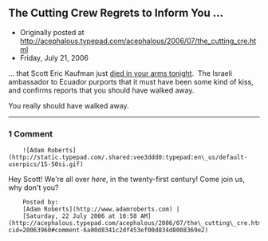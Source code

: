 ## The Cutting Crew Regrets to Inform You ...

 * Originally posted at http://acephalous.typepad.com/acephalous/2006/07/the_cutting_cre.html
 * Friday, July 21, 2006



... that Scott Eric Kaufman just [died in your arms tonight](http://en.wikipedia.org/wiki/Cutting\_Crew).  The Israeli ambassador to Ecuador purports that it must have been some kind of kiss, and confirms reports that you should have walked away.  

You really should have walked away.  

		

* * *

### 1 Comment 

		

                
[]()

	

		![Adam Roberts](http://static.typepad.com/.shared:vee3ddd0:typepad:en\_us/default-userpics/15-50si.gif)
	

	

		

Hey Scott!  We're all over _here_, in the twenty-first century!  Come join us, why don't you?

	

		Posted by:
		[Adam Roberts](http://www.adamroberts.com) |
		[Saturday, 22 July 2006 at 10:58 AM](http://acephalous.typepad.com/acephalous/2006/07/the\_cutting\_cre.html?cid=20063960#comment-6a00d8341c2df453ef00d834d8008369e2)

		

        